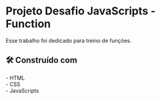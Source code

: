 <h1>Projeto Desafio JavaScripts - Function </h1>
<p>Esse trabalho foi dedicado para treino de funções.</p>

<h2>🛠️ Construído com</h2>
- HTML
<br>
- CSS
<br>
- JavaScripts

